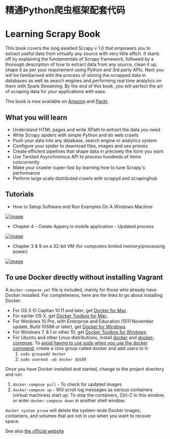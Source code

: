 # 精通Python爬虫框架配套代码
Learning Scrapy Book
==========

This book covers the long awaited Scrapy v 1.0 that empowers you to extract useful data from virtually any source with very little effort. It starts off by explaining the fundamentals of Scrapy framework, followed by a thorough description of how to extract data from any source, clean it up, shape it as per your requirement using Python and 3rd party APIs. Next you will be familiarised with the process of storing the scrapped data in databases as well as search engines and performing real time analytics on them with Spark Streaming. By the end of this book, you will perfect the art of scraping data for your applications with ease.

This book is now available on [Amazon](http://amzn.to/1PeQ5O0) and [Packt](https://www.packtpub.com/big-data-and-business-intelligence/learning-scrapy).

## What you will learn

- Understand HTML pages and write XPath to extract the data you need
- Write Scrapy spiders with simple Python and do web crawls
- Push your data into any database, search engine or analytics system
- Configure your spider to download files, images and use proxies
- Create efficient pipelines that shape data in precisely the form you want
- Use Twisted Asynchronous API to process hundreds of items concurrently
- Make your crawler super-fast by learning how to tune Scrapy's performance
- Perform large scale distributed crawls with scrapyd and scrapinghub

## Tutorials

* How to Setup Software and Run Examples On A Windows Machine

[![image](https://cloud.githubusercontent.com/assets/789359/24506332/0c016008-1555-11e7-86e3-c736e953a199.PNG)](https://www.youtube.com/watch?v=r84-dsIRFI8)

* Chapter 4 - Create Appery.io mobile application - Updated process

[![image](https://cloud.githubusercontent.com/assets/789359/24486821/e6c99072-1503-11e7-9d45-7eed9c13c7b6.png)](https://www.youtube.com/watch?v=FEbPyQJc3NE)

* Chapter 3 & 9 on a 32-bit VM (for computers limited memory/processing power)

[![image](https://cloud.githubusercontent.com/assets/789359/24482446/26a8eae6-14e9-11e7-9244-d5117954ccea.png)](https://www.youtube.com/watch?v=w9ditoIQ7sU)

## To use Docker directly without installing Vagrant

A `docker-compose.yml` file is included, mainly for those who already have Docker installed. For completeness, here are the links to go about installing Docker.

* For OS X El Capitan 10.11 and later, get [Docker for Mac](https://docs.docker.com/docker-for-mac/).
* For earlier OS X, get [Docker Toolbox for Mac](https://docs.docker.com/toolbox/toolbox_install_mac/).
* For Windows 10 Pro, with Enterprise and Education (1511 November update, Build 10586 or later), get [Docker for Windows](https://docs.docker.com/docker-for-windows/).
* For Windows 7, 8.1 or other 10, get [Docker Toolbox for Windows](https://docs.docker.com/toolbox/toolbox_install_windows/).
* For Ubuntu and other Linux distributions, install
[docker](https://docs.docker.com/engine/installation/linux/ubuntu/) and
[docker-compose](https://docs.docker.com/compose/install/).
  To [avoid having to use sudo when you use the docker command](https://docs.docker.com/engine/installation/linux/linux-postinstall/),
create a Unix group called docker and add users to it:
  1. `sudo groupadd docker`
  2. `sudo usermod -aG docker $USER`

Once you have Docker installed and started, change to the project directory and run:

  1. `docker-compose pull` - To check for updated images
  2. `docker-compose up` - Will scroll log messages as various containers (virtual machines) start up. To stop the containers, Ctrl-C in this window, or enter `docker-compose down` in another shell window.

`docker system prune` will delete the system-wide Docker images, containers, and volumes that are not in use when you want to recover space.

See also [the official website](http://scrapybook.com)
